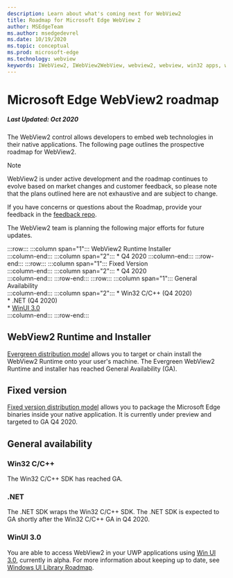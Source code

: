 ```yaml
---
description: Learn about what's coming next for WebView2
title: Roadmap for Microsoft Edge WebView 2
author: MSEdgeTeam
ms.author: msedgedevrel
ms.date: 10/19/2020
ms.topic: conceptual
ms.prod: microsoft-edge
ms.technology: webview
keywords: IWebView2, IWebView2WebView, webview2, webview, win32 apps, win32, edge, ICoreWebView2, ICoreWebView2Host, browser control, edge html
---
```


# Microsoft Edge WebView2 roadmap  

##### Last Updated: Oct 2020  

The WebView2 control allows developers to embed web technologies in their native applications.  The following page outlines the prospective roadmap for WebView2.  

> [!NOTE]
> WebView2 is under active development and the roadmap continues to evolve based on market changes and customer feedback, so please note that the plans outlined here are not exhaustive and are subject to change.  

If you have concerns or questions about the Roadmap, provide your feedback in the [feedback repo][GithubMicrosoftedgeWebviewfeedbackMain].  

The WebView2 team is planning the following major efforts for future updates.  

:::row:::
   :::column span="1":::
      WebView2 Runtime Installer  
   :::column-end:::
   :::column span="2":::
      *   Q4 2020
   :::column-end:::
:::row-end:::
:::row:::
   :::column span="1":::
      Fixed Version  
   :::column-end:::
   :::column span="2":::
      *   Q4 2020  
   :::column-end:::
:::row-end:::
:::row:::
   :::column span="1":::
      General Availability  
   :::column-end:::
   :::column span="2":::
      *   Win32 C/C++ \(Q4 2020\)  
      *   .NET \(Q4 2020\)  
      *   [WinUI 3.0][GithubMicrosoftUiXamlRoadmap]  
   :::column-end:::
:::row-end:::  

## WebView2 Runtime and Installer  

[Evergreen distribution model][ConceptDistributionEvergreenModel] allows you to target or chain install the WebView2 Runtime onto your user's machine.  The Evergreen WebView2 Runtime and installer has reached General Availability \(GA\).  

## Fixed version  

[Fixed version distribution model][ConceptsDistributionFixedVersionModel] allows you to package the Microsoft Edge binaries inside your native application.  It is currently under preview and targeted to GA Q4 2020.  

## General availability  

### Win32 C/C++  

The Win32 C/C++ SDK has reached GA.  

### .NET  

The .NET SDK wraps the Win32 C/C++ SDK.  The .NET SDK is expected to GA shortly after the Win32 C/C++ GA in Q4 2020.  

### WinUI 3.0  

You are able to access WebView2 in your UWP applications using [Win UI 3.0][UwpToolkitsWinui3Index], currently in alpha.  For more information about keeping up to date, see [Windows UI Library Roadmap][GithubMicrosoftUiXamlRoadmap].  

<!-- links -->  

[ConceptDistributionEvergreenModel]: ./concepts/distribution.md#evergreen-distribution-mode "Evergreen distribution model - Distribution of applications using WebView2 | Microsoft Docs"  
[ConceptsDistributionFixedVersionModel]: ./concepts/distribution.md#fixed-version-distribution-mode "Fixed version distribution model - Distribution of applications using WebView2 | Microsoft Docs"  

[UwpToolkitsWinui3Index]: /uwp/toolkits/winui3/index "Windows UI Library 3.0 Preview 1 (May 2020) | Microsoft Docs"  

[GithubMicrosoftedgeWebviewfeedbackMain]: https://github.com/MicrosoftEdge/WebViewFeedback "WebView Feedback - MicrosoftEdge/WebViewFeedback | GitHub"  

[GithubMicrosoftUiXamlRoadmap]: https://github.com/microsoft/microsoft-ui-xaml/blob/master/docs/roadmap.md "Windows UI Library Roadmap - microsoft/microsoft-ui-xaml | GitHub"  
